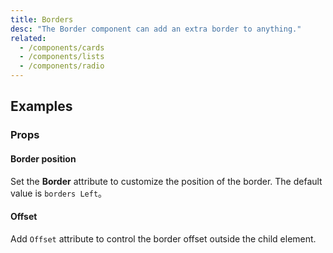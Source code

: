 ```yaml
---
title: Borders
desc: "The Border component can add an extra border to anything."
related:
  - /components/cards
  - /components/lists
  - /components/radio
---
```


## Examples

### Props

#### Border position

Set the **Border** attribute to customize the position of the border. The default value is `borders Left`。

<masa-example file="Examples.borders.Border"></masa-example>

#### Offset

Add `Offset` attribute to control the border offset outside the child element.

<masa-example file="Examples.borders.Offset"></masa-example>





